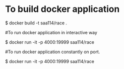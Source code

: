# To build docker application

$ docker build -t saa114/race .

#To run docker application in interactive way

$ docker run -it -p 4000:19999 saa114/race

#To run docker application constantly on port.

$ docker run -it -p 4000:19999 saa114/race


